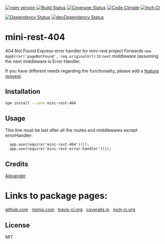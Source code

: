 [![npm version](https://badge.fury.io/js/mini-rest-404.svg)](http://badge.fury.io/js/mini-rest-404)
[![Build Status](https://travis-ci.org/alykoshin/mini-rest-404.svg)](https://travis-ci.org/alykoshin/mini-rest-404)
[![Coverage Status](https://coveralls.io/repos/alykoshin/mini-rest-404/badge.svg?branch=master&service=github)](https://coveralls.io/github/alykoshin/mini-rest-404?branch=master)
[![Code Climate](https://codeclimate.com/github/alykoshin/mini-rest-404/badges/gpa.svg)](https://codeclimate.com/github/alykoshin/mini-rest-404)
[![Inch CI](https://inch-ci.org/github/alykoshin/mini-rest-404.svg?branch=master)](https://inch-ci.org/github/alykoshin/mini-rest-404)

[![Dependency Status](https://david-dm.org/alykoshin/mini-rest-404/status.svg)](https://david-dm.org/alykoshin/mini-rest-404#info=dependencies)
[![devDependency Status](https://david-dm.org/alykoshin/mini-rest-404/dev-status.svg)](https://david-dm.org/alykoshin/mini-rest-404#info=devDependencies)


# mini-rest-404

404 Not Found Express error handler for mini-rest project
Forwards `new AppError('pageNotFound', req.originalUrl)` to `next` middleware (assuming the next middleware is Error Handler.

If you have different needs regarding the functionality, please add a [feature request](https://github.com/alykoshin/mini-rest-404/issues).


## Installation

```sh
npm install --save mini-rest-404
```

## Usage

This line must be last after all the routes and middlewares except errorHandler:

```
  app.use(require('mini-rest-404')());
  app.use(require('mini-rest-error-handler')());
```

## Credits
[Alexander](https://github.com/alykoshin/)


# Links to package pages:

[github.com](https://github.com/alykoshin/mini-rest-404) &nbsp; [npmjs.com](https://www.npmjs.com/package/mini-rest-404) &nbsp; [travis-ci.org](https://travis-ci.org/alykoshin/mini-rest-404) &nbsp; [coveralls.io](https://coveralls.io/github/alykoshin/mini-rest-404) &nbsp; [inch-ci.org](https://inch-ci.org/github/alykoshin/mini-rest-404)


## License

MIT
